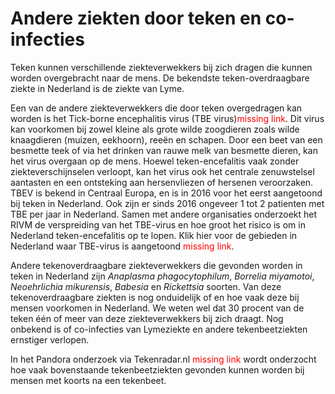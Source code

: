 # Andere ziekten door teken en co-infecties

Teken kunnen verschillende ziekteverwekkers bij zich dragen die kunnen worden overgebracht naar de mens.
De bekendste teken-overdraagbare ziekte in Nederland is de ziekte van Lyme.

Een van de andere ziekteverwekkers die door teken overgedragen kan worden is het Tick-borne encephalitis virus (TBE virus)<span style="color:red">missing link</span>. Dit virus kan voorkomen bij zowel kleine als grote wilde zoogdieren zoals wilde knaagdieren (muizen, eekhoorn), reeën en schapen. Door een beet van een besmette teek of via het drinken van rauwe melk van besmette dieren, kan het virus overgaan op de mens. Hoewel teken-encefalitis vaak zonder ziekteverschijnselen verloopt, kan het virus ook het centrale zenuwstelsel aantasten en een ontsteking aan hersenvliezen of hersenen veroorzaken. TBEV is bekend in Centraal Europa, en is in 2016 voor het eerst aangetoond bij teken in Nederland. Ook zijn er sinds 2016 ongeveer 1 tot 2 patienten met TBE per jaar in Nederland. Samen met andere organisaties onderzoekt het RIVM de verspreiding van het TBE-virus en hoe groot het risico is om in Nederland teken-encefalitis op te lopen. Klik hier voor de gebieden in Nederland waar TBE-virus is aangetoond <span style="color:red">missing link</span>.

Andere tekenoverdraagbare ziekteverwekkers die gevonden worden in teken in Nederland zijn *Anaplasma phagocytophilum*, *Borrelia miyamotoi*, *Neoehrlichia mikurensis*, *Babesia* en *Rickettsia* soorten. Van deze tekenoverdraagbare ziekten is nog onduidelijk of en hoe vaak deze bij mensen voorkomen in Nederland. We weten wel dat 30 procent van de teken één of meer van deze ziekteverwekkers bij zich draagt. Nog onbekend is of co-infecties van Lymeziekte en andere tekenbeetziekten ernstiger verlopen.

In het Pandora onderzoek via Tekenradar.nl <span style="color:red">missing link</span> wordt onderzocht hoe vaak bovenstaande tekenbeetziekten gevonden kunnen worden bij mensen met koorts na een tekenbeet.
